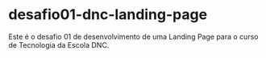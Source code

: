 # desafio01-dnc-landing-page
Este é o desafio 01 de desenvolvimento de uma Landing Page para o curso de Tecnologia da Escola DNC.
